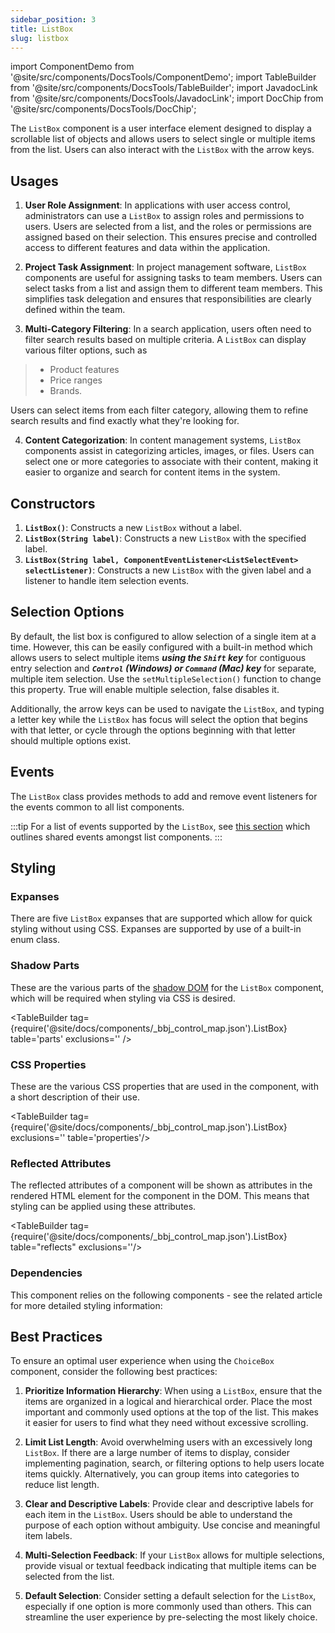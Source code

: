 ```yaml
---
sidebar_position: 3
title: ListBox
slug: listbox
---
```


import ComponentDemo from '@site/src/components/DocsTools/ComponentDemo';
import TableBuilder from '@site/src/components/DocsTools/TableBuilder';
import JavadocLink from '@site/src/components/DocsTools/JavadocLink';
import DocChip from '@site/src/components/DocsTools/DocChip';

<DocChip tooltipText="This component will render with a shadow DOM, an API built into the browser that facilitates encapsulation." label="Shadow" component="a" href="../../glossary#shadow-dom" target="_blank" clickable={true} iconName="shadow" />

<DocChip tooltipText="The name of the web component that will render in the DOM." label="bbj-list-box" href="https://basishub.github.io/basis-next/#/web-components/bbj-list-box" clickable={false} iconName='code'/>

<JavadocLink type="engine" location="org/dwcj/component/button/Button" top='true'/>

The `ListBox` component is a user interface element designed to display a scrollable list of objects and allows users to select single or multiple items from the list. Users can also interact with the `ListBox` with the arrow keys. 

<ComponentDemo 
path='https://hot.bbx.kitchen/webapp/controlsamples?class=componentdemos.listboxdemos.ListboxDemo' 
javaE='https://raw.githubusercontent.com/DwcJava/ControlSamples/main/src/main/java/componentdemos/listboxdemos/ListboxDemo.java'
cssURL='https://raw.githubusercontent.com/DwcJava/ControlSamples/main/src/main/resources/css/listboxstyles/listbox_demo.css' 
height = '250px'
/>

## Usages

1. **User Role Assignment**: In applications with user access control, administrators can use a `ListBox` to assign roles and permissions to users. Users are selected from a list, and the roles or permissions are assigned based on their selection. This ensures precise and controlled access to different features and data within the application.

2. **Project Task Assignment**: In project management software, `ListBox` components are useful for assigning tasks to team members. Users can select tasks from a list and assign them to different team members. This simplifies task delegation and ensures that responsibilities are clearly defined within the team.

3. **Multi-Category Filtering**: In a search application, users often need to filter search results based on multiple criteria. A `ListBox` can display various filter options, such as 
>- Product features
>- Price ranges
>- Brands. 

  Users can select items from each filter category, allowing them to refine search results and find exactly what they're looking for.

4. **Content Categorization**: In content management systems, `ListBox` components assist in categorizing articles, images, or files. Users can select one or more categories to associate with their content, making it easier to organize and search for content items in the system.

## Constructors

1. **`ListBox()`**: Constructs a new `ListBox` without a label.
2. **`ListBox(String label)`**: Constructs a new `ListBox` with the specified label.
3. **`ListBox(String label, ComponentEventListener<ListSelectEvent> selectListener)`**: Constructs a new `ListBox` with the given label and a listener to handle item selection events.

## Selection Options

By default, the list box is configured to allow selection of a single item at a time. However, this can be easily configured with a built-in method which allows users to select multiple items ***using the `Shift` key*** for contiguous entry selection and ***`Control` (Windows) or `Command` (Mac) key*** for separate, multiple item selection. Use the `setMultipleSelection()` function to change this property. True will enable multiple selection, false disables it. 

Additionally, the arrow keys can be used to navigate the `ListBox`, and typing a letter key while the `ListBox` has focus will select the option that begins with that letter, or cycle through the options beginning with that letter should multiple options exist.

<ComponentDemo 
path='https://hot.bbx.kitchen/webapp/controlsamples?class=componentdemos.listboxdemos.ListboxMultipleSelection' 
javaE='https://raw.githubusercontent.com/DwcJava/ControlSamples/main/src/main/java/componentdemos/listboxdemos/ListboxMultipleSelection.java'
javaC='https://raw.githubusercontent.com/DwcJava/ControlSamples/main/src/main/code_snippets/listbox/MultipleSelection.txt'
cssURL='https://raw.githubusercontent.com/DwcJava/ControlSamples/main/src/main/resources/css/listboxstyles/multiple_selection.css'
height = '250px'
/>

## Events

The `ListBox` class provides methods to add and remove event listeners for the events common to all list components.

:::tip
For a list of events supported by the `ListBox`, see [this section](./lists.md#shared-events) which outlines shared events amongst list components.
:::
<!-- 
### Adding Events

To add an event listener, use one of the following patterns:

```java
listBox.addSelectListener(e -> {
  //Executed when the event fires
});

//OR

listBox.addSelectListener(new ComponentEventListener<ListSelectEvent>() {
  @Override
  public void onComponentEvent(ComponentEvent e){
    //Executed when the event fires
  }
});

//OR

listBox.addSelectListener(this::propertyChangeMethod);
```

Additional syntactic sugar methods, or aliases, have been added to allow for alternative addition of events by using the `on` prefix followed by the event, such as:

```java
listBox.onSelect(e -> {
  //Executed when the event fires
});
```

### Removing Events

To remove an event listener, use the appropriate method:

```java
listBox.removeSelectListener(listener);
```

:::tip
When adding an event listener, a `ListenerRegistration` object will be returned. This can be used, among other things, to remove the event later on.
::: -->

## Styling

### Expanses
There are five `ListBox` expanses that are supported which allow for quick styling without using CSS. Expanses are supported by use of a built-in enum class. <br/>

<ComponentDemo 
path='https://hot.bbx.kitchen/webapp/controlsamples?class=componentdemos.listboxdemos.ListboxExpanses' 
javaE='https://raw.githubusercontent.com/DwcJava/ControlSamples/main/src/main/java/componentdemos/listboxdemos/ListboxExpanses.java'
javaC='https://raw.githubusercontent.com/DwcJava/ControlSamples/main/src/main/code_snippets/listbox/Expanses.txt'
cssURL='https://raw.githubusercontent.com/DwcJava/ControlSamples/main/src/main/resources/css/listboxstyles/expanse_styles.css' 
height = '300px'
/>

### Shadow Parts

These are the various parts of the [shadow DOM](../../glossary#shadow-dom) for the `ListBox` component, which will be required when styling via CSS is desired.

<TableBuilder tag={require('@site/docs/components/_bbj_control_map.json').ListBox} table='parts' exclusions='' />

### CSS Properties

These are the various CSS properties that are used in the component, with a short description of their use.

<TableBuilder tag={require('@site/docs/components/_bbj_control_map.json').ListBox} exclusions='' table='properties'/>

### Reflected Attributes

The reflected attributes of a component will be shown as attributes in the rendered HTML element for the component in the DOM. This means that styling can be applied using these attributes.

<TableBuilder tag={require('@site/docs/components/_bbj_control_map.json').ListBox} table="reflects" exclusions=''/>

### Dependencies

This component relies on the following components - see the related article for more detailed styling information:

<TableBuilder tag='bbj-list' table="dependencies"/>

## Best Practices 

To ensure an optimal user experience when using the `ChoiceBox` component, consider the following best practices:

1. **Prioritize Information Hierarchy**: When using a `ListBox`, ensure that the items are organized in a logical and hierarchical order. Place the most important and commonly used options at the top of the list. This makes it easier for users to find what they need without excessive scrolling.

2. **Limit List Length**: Avoid overwhelming users with an excessively long `ListBox`. If there are a large number of items to display, consider implementing pagination, search, or filtering options to help users locate items quickly. Alternatively, you can group items into categories to reduce list length.

3. **Clear and Descriptive Labels**: Provide clear and descriptive labels for each item in the `ListBox`. Users should be able to understand the purpose of each option without ambiguity. Use concise and meaningful item labels.

4. **Multi-Selection Feedback**: If your `ListBox` allows for multiple selections, provide visual or textual feedback indicating that multiple items can be selected from the list.

5. **Default Selection**: Consider setting a default selection for the `ListBox`, especially if one option is more commonly used than others. This can streamline the user experience by pre-selecting the most likely choice.